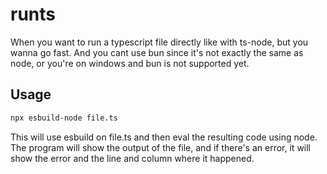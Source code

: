 # runts

When you want to run a typescript file directly like with ts-node, but you wanna go fast.
And you cant use bun since it's not exactly the same as node, or you're on windows and bun is not supported yet.

## Usage

```bash
npx esbuild-node file.ts
```

This will use esbuild on file.ts and then eval the resulting code using node.
The program will show the output of the file, and if there's an error, it will show the error and the line and column where it happened.
